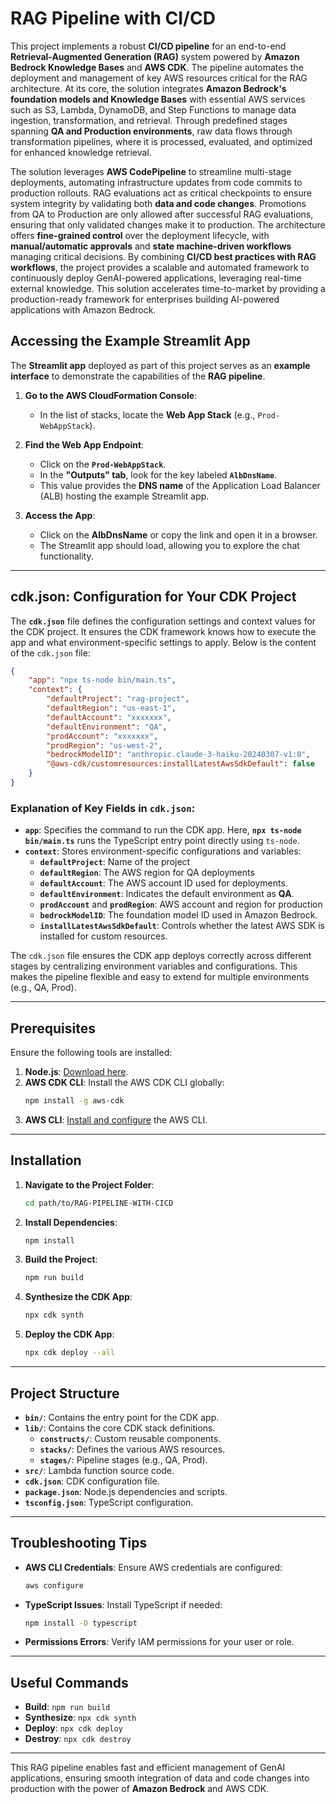 # **RAG Pipeline with CI/CD**

This project implements a robust **CI/CD pipeline** for an end-to-end **Retrieval-Augmented Generation (RAG)** system powered by **Amazon Bedrock Knowledge Bases** and **AWS CDK**. The pipeline automates the deployment and management of key AWS resources critical for the RAG architecture. At its core, the solution integrates **Amazon Bedrock's foundation models and Knowledge Bases** with essential AWS services such as S3, Lambda, DynamoDB, and Step Functions to manage data ingestion, transformation, and retrieval. Through predefined stages spanning **QA and Production environments**, raw data flows through transformation pipelines, where it is processed, evaluated, and optimized for enhanced knowledge retrieval.

The solution leverages **AWS CodePipeline** to streamline multi-stage deployments, automating infrastructure updates from code commits to production rollouts. RAG evaluations act as critical checkpoints to ensure system integrity by validating both **data and code changes**. Promotions from QA to Production are only allowed after successful RAG evaluations, ensuring that only validated changes make it to production. The architecture offers **fine-grained control** over the deployment lifecycle, with **manual/automatic approvals** and **state machine-driven workflows** managing critical decisions. By combining **CI/CD best practices with RAG workflows**, the project provides a scalable and automated framework to continuously deploy GenAI-powered applications, leveraging real-time external knowledge. This solution accelerates time-to-market by providing a production-ready framework for enterprises building AI-powered applications with Amazon Bedrock.

## **Accessing the Example Streamlit App**

The **Streamlit app** deployed as part of this project serves as an **example interface** to demonstrate the capabilities of the **RAG pipeline**. 

1. **Go to the AWS CloudFormation Console**:
   - In the list of stacks, locate the **Web App Stack** (e.g., `Prod-WebAppStack`).

2. **Find the Web App Endpoint**:
   - Click on the **`Prod-WebAppStack`**.
   - In the **"Outputs" tab**, look for the key labeled **`AlbDnsName`**.
   - This value provides the **DNS name** of the Application Load Balancer (ALB) hosting the example Streamlit app.

3. **Access the App**:
   - Click on the **AlbDnsName** or copy the link and open it in a browser.
   - The Streamlit app should load, allowing you to explore the chat functionality.


---

## **cdk.json: Configuration for Your CDK Project**

The **`cdk.json`** file defines the configuration settings and context values for the CDK project. It ensures the CDK framework knows how to execute the app and what environment-specific settings to apply. Below is the content of the `cdk.json` file:

```json
{
    "app": "npx ts-node bin/main.ts",
    "context": {
        "defaultProject": "rag-project",
        "defaultRegion": "us-east-1",
        "defaultAccount": "xxxxxxx",
        "defaultEnvironment": "QA",
        "prodAccount": "xxxxxxx",
        "prodRegion": "us-west-2",
        "bedrockModelID": "anthropic.claude-3-haiku-20240307-v1:0",
        "@aws-cdk/customresources:installLatestAwsSdkDefault": false
    }
}
```

### **Explanation of Key Fields in `cdk.json`:**

- **`app`**: Specifies the command to run the CDK app. Here, **`npx ts-node bin/main.ts`** runs the TypeScript entry point directly using `ts-node`.
- **`context`**: Stores environment-specific configurations and variables:
  - **`defaultProject`**: Name of the project
  - **`defaultRegion`**: The AWS region for QA deployments 
  - **`defaultAccount`**: The AWS account ID used for deployments.
  - **`defaultEnvironment`**: Indicates the default environment as **QA**.
  - **`prodAccount`** and **`prodRegion`**: AWS account and region for production 
  - **`bedrockModelID`**: The foundation model ID used in Amazon Bedrock.
  - **`installLatestAwsSdkDefault`**: Controls whether the latest AWS SDK is installed for custom resources.

The `cdk.json` file ensures the CDK app deploys correctly across different stages by centralizing environment variables and configurations. This makes the pipeline flexible and easy to extend for multiple environments (e.g., QA, Prod).

---

## **Prerequisites**

Ensure the following tools are installed:

1. **Node.js**: [Download here](https://nodejs.org).
2. **AWS CDK CLI**: Install the AWS CDK CLI globally:
   ```bash
   npm install -g aws-cdk
   ```
3. **AWS CLI**: [Install and configure](https://aws.amazon.com/cli/) the AWS CLI.

---

## **Installation**

1. **Navigate to the Project Folder**:
   ```bash
   cd path/to/RAG-PIPELINE-WITH-CICD
   ```

2. **Install Dependencies**:
   ```bash
   npm install
   ```

3. **Build the Project**:
   ```bash
   npm run build
   ```

4. **Synthesize the CDK App**:
   ```bash
   npx cdk synth
   ```

5. **Deploy the CDK App**:
   ```bash
   npx cdk deploy --all
   ```

---

## **Project Structure**

- **`bin/`**: Contains the entry point for the CDK app.
- **`lib/`**: Contains the core CDK stack definitions.
  - **`constructs/`**: Custom reusable components.
  - **`stacks/`**: Defines the various AWS resources.
  - **`stages/`**: Pipeline stages (e.g., QA, Prod).
- **`src/`**: Lambda function source code.
- **`cdk.json`**: CDK configuration file.
- **`package.json`**: Node.js dependencies and scripts.
- **`tsconfig.json`**: TypeScript configuration.

---

## **Troubleshooting Tips**

- **AWS CLI Credentials**: Ensure AWS credentials are configured:
   ```bash
   aws configure
   ```
- **TypeScript Issues**: Install TypeScript if needed:
   ```bash
   npm install -D typescript
   ```
- **Permissions Errors**: Verify IAM permissions for your user or role.

---

## **Useful Commands**

- **Build**: `npm run build`
- **Synthesize**: `npx cdk synth`
- **Deploy**: `npx cdk deploy`
- **Destroy**: `npx cdk destroy`


---

This RAG pipeline enables fast and efficient management of GenAI applications, ensuring smooth integration of data and code changes into production with the power of **Amazon Bedrock** and AWS CDK.